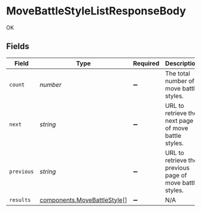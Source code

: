 # MoveBattleStyleListResponseBody

OK


## Fields

| Field                                                                      | Type                                                                       | Required                                                                   | Description                                                                | Example                                                                    |
| -------------------------------------------------------------------------- | -------------------------------------------------------------------------- | -------------------------------------------------------------------------- | -------------------------------------------------------------------------- | -------------------------------------------------------------------------- |
| `count`                                                                    | *number*                                                                   | :heavy_minus_sign:                                                         | The total number of move battle styles.                                    | 3                                                                          |
| `next`                                                                     | *string*                                                                   | :heavy_minus_sign:                                                         | URL to retrieve the next page of move battle styles.                       | https://pokeapi.co/api/v2/move-battle-style/?offset=20&limit=20            |
| `previous`                                                                 | *string*                                                                   | :heavy_minus_sign:                                                         | URL to retrieve the previous page of move battle styles.                   |                                                                            |
| `results`                                                                  | [components.MoveBattleStyle](../../models/components/movebattlestyle.md)[] | :heavy_minus_sign:                                                         | N/A                                                                        |                                                                            |